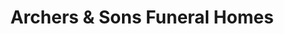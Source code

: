 ---
title: "Archers & Sons Funeral Homes"
url: /manjimup/archers-und-sons-funeral-homes/
shop: Bestattungen
---